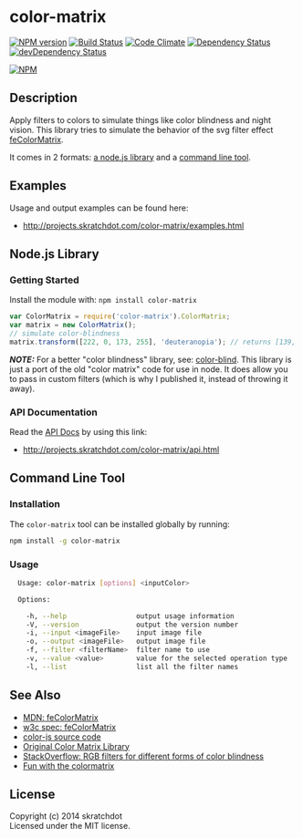 # color-matrix

[![NPM version](https://badge.fury.io/js/color-matrix.svg)](http://badge.fury.io/js/color-matrix)
[![Build Status](https://travis-ci.org/skratchdot/color-matrix.png?branch=master)](https://travis-ci.org/skratchdot/color-matrix)
[![Code Climate](https://codeclimate.com/github/skratchdot/color-matrix.png)](https://codeclimate.com/github/skratchdot/color-matrix)
[![Dependency Status](https://david-dm.org/skratchdot/color-matrix.svg)](https://david-dm.org/skratchdot/color-matrix)
[![devDependency Status](https://david-dm.org/skratchdot/color-matrix/dev-status.svg)](https://david-dm.org/skratchdot/color-matrix#info=devDependencies)

[![NPM](https://nodei.co/npm/color-matrix.png)](https://npmjs.org/package/color-matrix)


## Description

Apply filters to colors to simulate things like color blindness and night vision. This
library tries to simulate the behavior of the svg filter effect 
[feColorMatrix](https://developer.mozilla.org/en-US/docs/Web/SVG/Element/feColorMatrix).

It comes in 2 formats: [a node.js library](#getting-started) and a
[command line tool](#command-line-tool).


## Examples

Usage and output examples can be found here:

- http://projects.skratchdot.com/color-matrix/examples.html


## Node.js Library

### Getting Started

Install the module with: `npm install color-matrix`

```javascript
var ColorMatrix = require('color-matrix').ColorMatrix;
var matrix = new ColorMatrix();
// simulate color-blindness
matrix.transform([222, 0, 173, 255], 'deuteranopia'); // returns [139, 155, 121, 1]
```

***NOTE:*** For a better "color blindness" library, see:
[color-blind](http://github.com/skratchdot/color-blind). This library is just a port
of the old "color matrix" code for use in node.  It does allow you to pass in custom
filters (which is why I published it, instead of throwing it away).


### API Documentation

Read the [API Docs](http://projects.skratchdot.com/color-matrix/api.html)
by using this link:

- http://projects.skratchdot.com/color-matrix/api.html


## Command Line Tool


### Installation

The `color-matrix` tool can be installed globally by running:
```bash
npm install -g color-matrix
```

### Usage

```bash
  Usage: color-matrix [options] <inputColor>

  Options:

    -h, --help                 output usage information
    -V, --version              output the version number
    -i, --input <imageFile>    input image file
    -o, --output <imageFile>   output image file
    -f, --filter <filterName>  filter name to use
    -v, --value <value>        value for the selected operation type
    -l, --list                 list all the filter names
```


## See Also

- [MDN: feColorMatrix](https://developer.mozilla.org/en-US/docs/Web/SVG/Element/feColorMatrix)
- [w3c spec: feColorMatrix](http://www.w3.org/TR/SVG/filters.html#feColorMatrixElement)
- [color-js source code](https://color-js.googlecode.com/svn/trunk/src/Color.matrix.js)
- [Original Color Matrix Library](http://web.archive.org/web/20081014161121/http://www.colorjack.com/labs/colormatrix/)
- [StackOverflow: RGB filters for different forms of color blindness](http://stackoverflow.com/questions/87146/rgb-filters-for-different-forms-of-color-blindness)
- [Fun with the colormatrix](http://hirntier.blogspot.com/2008/09/fun-with-colormatrix.html)


## License

Copyright (c) 2014 skratchdot  
Licensed under the MIT license.
